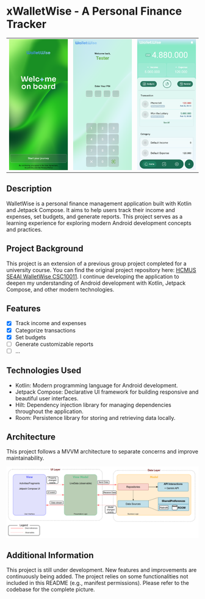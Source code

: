 # xWalletWise - A Personal Finance Tracker

<table>
  <tr>
    <td><img src="attachments/Welcome Screen.png" width="200"></td>
    <td><img src="attachments/Application Pin.png" width="200"></td>
    <td><img src="attachments/Main.png" width="200"></td>
  </tr>
</table>

## Description
WalletWise is a personal finance management application built with Kotlin and Jetpack Compose. It aims to help users track their income and expenses, set budgets, and generate reports. This project serves as a learning experience for exploring modern Android development concepts and practices.

## Project Background
This project is an extension of a previous group project completed for a university course. You can find the original project repository here: [HCMUS SE4AI WalletWise CSC10011](https://github.com/baohuyvanba/hcmus_se4ai_WalletWise_CSC10011). I continue developing the application to deepen my understanding of Android development with Kotlin, Jetpack Compose, and other modern technologies.

## Features
- [x] Track income and expenses
- [x] Categorize transactions
- [x] Set budgets
- [ ] Generate customizable reports
- [ ] ...

## Technologies Used
* Kotlin: Modern programming language for Android development.
* Jetpack Compose: Declarative UI framework for building responsive and beautiful user interfaces.
* Hilt: Dependency injection library for managing dependencies throughout the application.
* Room: Persistence library for storing and retrieving data locally.

## Architecture
This project follows a MVVM architecture to separate concerns and improve maintainability.

![](./attachments/MVVM.png)

## Additional Information
This project is still under development. New features and improvements are continuously being added.
The project relies on some functionalities not included in this README (e.g., manifest permissions). Please refer to the codebase for the complete picture.
